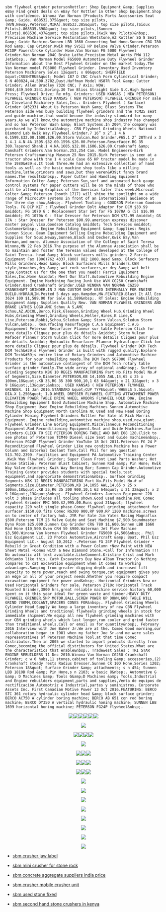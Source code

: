 
```
sbm flywheel grinder petersonRottler: Shop Equipment &amp; Supplies eBay Find great deals on eBay for Rottler in Other Shop Equipment.Shop with confidence. Winona Van Norman [Products Parts Accessories Seat &amp; Guide. 868532.375&quot; top size pilots,(WVN,Neway,Peterson,MIRA).868533.385&quot; top size pilots,(Sioux Pilots).868535.390&quot; top size pilots,(Sunnen Pilots).868536.437&quot; top size pilots,(Kwik Way Pilots)&nbsp;. Precision Machine Service Restoration Whetstone,AZ Rottler SG 8 Seat &amp; Guide Machine.Sunnen LBB 1660 Connecting Rod Hone.Sunnen CRG 780 Rod &amp; Cap Grinder.Kwik Way SVSII HP Deluxe Valve Grinder.Peterson HC1DP Powerstroke Cylinder Hone.Van Norman FG 5000 Flywheel Grinder.Van Norman 204C Brake Lathe.Precision Metal Works PMW 112 Jet&nbsp;. Van Norman Model FG5000 Automotive Duty Flywheel Grinder Information about the Best Flywheel Grinder on the market today.The Van Norman model FG5000 Flywheel Grinder. Inventory Used Inventory Peterson Machinery Sales 12&quot; x 80&quot; SHEFFIELD &quot;CRUSHTRUE&quot; Model 187 D CNC Crush Form Cylindrical Grinder; S N 400824,44,500.3702,Dust.Huffman Model HS87R Tool &amp; Cutter Grinder; Allen Bradley 7320 CNC; 7 Axis; WOW; 1984,$49,500.3541,Boring.30 Ton Bliss Straight Side S.C.High Speed Press; Flywheel Drive; Re mfg. Grinders: USED KANSAS ( NEW PETERSON) FLYWHEEL GRINDER USED KANSAS ( NEW PETERSON) FLYWHEEL GRINDER For sale by Cleveland Machinery Sales,Inc.: Grinders Flywheel ( Surface) Grinder (#3233) About Us Peterson Wash &amp; Blast Systems The Peterson side was busy building flywheel grinders and the TCM25 seat and guide machine,that would become the industry standard for many years.As we all know,the automotive machine shop industry has changed and so has Peterson Wash &amp; Blast Systems.In 2004,the company was purchased by Industrial&nbsp;. CBN Flywheel Grinding Wheels National Diamond Lab Kwik Way.Flywheel.Grinder.7 16” x 2”.1 4.N 6.1599.$32.00.1600.$26.00.Storm Vulcan.Rod Grinder.#65.1 2” 20Thrd x 3 1 4.1 4.N 4A.1595.$32.00.1596.$26.00.Peterson.Resurfacer.RG 35 300.Tapered Shank.1 4.NA.1605.$32.00.1606.$26.00.Crankshaft &amp; Camshaft Grinders.Van Norman.253,254 Cam. Model Engineers—Birk Petersen Craftsmanship Museum 25 Nov 2015.Birk Petersen is seen at a tractor show with the 1 4 scale Case 65 HP tractor model he made in the 1980&#39;s.It took three.He had an extensive collection of hand tools as well as the basic machine shop tools like a milling machine,lathe,grinders and saws,but they weren&#39;t fancy brand names.The results&nbsp;. Paper Cutter and Handling Equipment Information Colter &amp; Peterson Sun,surf and automated back gauge control systems for paper cutters will be on the minds of those who will be attending Graphics of the Americas later this week.Microcut Colter &amp; Peterson (booth 1717) will shine the spotlight on a wide range of Microcut® systems in front of an international audience at the three day show,&nbsp;. Flywheel Tooling : GOODSON Peterson Goodson Tools. FG DCP KIT : Flywheel Grinder Bolt Adaptor for DCM $33.99 &middot; FG 1070 G : Replacement Star Set for FG 1070A G (5) $16.99 &middot; FG 1070A G : Star Dresser for Peterson DCM $72.99 &middot; GS 17A : Star Dresser for Peterson $90.99.american express discover master paypal visa.Goodson Catalog &middot; Tech Services &middot; Customer&nbsp;. Engine Rebuilding Equipment &amp; Supplies: Regis Sunnen Sioux. Beam Equipment Selling Engine Rebuilding Equipment and Supplies for Soux,Neway,Sunnen,Black and Decker,Kwik Way,Van Norman,and more. Alumnae Association of the College of Saint Teresa Winona,MN 22 Feb 2016.The purpose of the Alumnae Association shall be to maintain and foster the Teresan values developed at the College of Saint Teresa. head &amp; block surfacers mills grinders 2 Farris Equipment Fax (806)762 4337.(800) 882 1808.Head &amp; Block Surfacers Mills Grinders.Head &amp; Block Surfacers Mills Grinders.CBN style,broaches,dry &amp; wet rock surfacers,or dry &amp; wet belt type.Contact us for the one that you need!! Farris Equipment Sales,Inc.Home &middot; Meet Our Staff.Automotive Rebuilding Engine Equipment. Engine Machining Racing Junk Use WVN CG250 Crankshaft Grinder.Used Crankshaft Grinder.USED WINONA VAN NORMAN CG250 CRANKSHAFT GRINDER.IN 2 MAN CUSTOM SHOP USED INTERNALLY FOR ENGINE BUILD.HYDRAULIN.Posted 5 days ago.Hampden,MA.FEATURED.Blast It All Eco 3624 100 $1,589.00 for Sale $1,589&nbsp;. RT Sales: Engine Rebuilding Equipment &amp; Supplies Quality New. VAN NORMAN FLYWHEEL GRINDERS AND BRAKE LATHES LOGO.AMC Schou A S,AMC Schou,AZ,ADCOL,Berco,Fisk,Gleason,Grinding Wheel Hub,Grinding Wheel Hubs,Grinding Wheel,Grinding Wheels,Heller,Hines,K Line,K Line,Peterson,Robbi,Schou,Scledum &amp; Storm Vulcan,Scledum Storm Vulcan,&nbsp;. Resurfacing Resurfaçage C.A.G Equipment C.A.G Équipement Peterson Resurfacer Planeur sur table Peterson Click for more details Cliquez pour plus de détails &middot; Storm Vulcan Refacer Planeur Storm Vulcan Click for more details Cliquez pour plus de détails &middot; Hydraulic Resurfacer Planeur Hydraulique Click for more details Cliquez pour plus de détails. Flywheel Grinder DCM Tech DCM Tech&#39;s Flywheel Grinder is built with rugged quality.Explore DCM Tech&#39;s entire line of Rotary Grinders and Automotive Machine Products for your rebuilding needs.The DCM Tech SG7000 Flywheel Grinder is the automotive contingent of the DCM Tech rotary table surface grinder family.The wide array of optional and&nbsp;. Surface Grinding Segments KBK 10 REGIS MANUFACTURING Part No.Fits Model No.# of Segments,Size,Diameter.PETERSON,KB 14,1055 AWL,14,65 x 25 x 100mm,18&quot;.KB 35,RG 35 300 900,10,1 63 64&quot; x 21 32&quot; x 3 9 16&quot;,13&quot;&nbsp;. USED KANSAS ( NEW PETERSON) FLYWHEEL GRINDER. 11 Jan 2016.STANDARD &quot;CUP TYPE&quot; WHEELS 5.5&quot; DIA.X 1.250&quot; I.D.WHEEL DRESSER FLYWHEEL CUTTING ATTACHMENT POWER ELEVATION POWER TABLE DRIVE WHEEL ARBORS FLYWHEEL HOLD DOW. Engine Rebuilding Equipment Used Automotive Machine Shop. Automotive Machine Shop Equipment Used Engine Rebuilding Machines Sunnen Automotive Machine Shop Equipment North Carolina NC Used and New Head Boring Cylinder Honing Flywheel Grinders Rottler For Sale at Rick Morris Equipment. Engine rebuilding,automotive machine shop,used,new,giant. Flywheel Grinder.Line Boring Equipment.Miscellaneous Reconditioning Equipment.Rod Reconditioning Equipment.Seat and Guide Machines.Surface Grinders.CLICK TO SEE PETERSON BORING TABLE AND BAR E08 120.Click to see photos of Peterson TCM40 Diesel size Seat and Guide machine&nbsp;. Peterson FG24P Flywheel Grinder YouTube 18 Oct 2011.Peterson FG 24 P Reconditioned Flywheel Grinder Like new conditon.Machine has a Power Column and External Coolant Tank.Call Phil for any question 513.702.2399. Facilities and Equipment PA Automotive Training Center .Kwik Way Flywheel Grinder; Super Clean Front Load Parts Washer; Hot Rinse Station; Peterson Blast Cabinet; Sunnen Rod &amp; Pin Hone; Kwik Way Valve Grinders; Kwik Way Boring Bar; Sunnen Cap Grinder.Automotive Training Center provides students with special tools,test equipment,and appropriate demonstration&nbsp;. Surface Grinding Segments KBK 12 REGIS MANUFACTURING Part No.Fits Model No.# of Segments,Size,Diameter.PETERSON,KB 14,1055 AWL,14,65 x 25 x 100mm,18&quot;.KB 35,RG 35 300 900,10,1 63 64&quot; x 21 32&quot; x 3 9 16&quot;,13&quot;&nbsp;. Flywheel Grinders Jamison Equipment 220 volt 3 phase includes all tooling shown.Good used machine.RMC Comec Flywheel Grinder RMC 500.$2,995.00.Runs good 21&quot; flywheel capacity 220 volt single phase.Comec flywheel grinding attachment for surfacer.$150.00.fits Comec RG300 900,RP 900,RP 1200 machines.screws on to center of factory hub. JYR For Sale Jim Yates Racing Magnaflux $500.Peterson TCM 25 Valve Guide and Seat Machine $7,500.Soundmaster Dyno Room $25,000.Sunnen Cap Grinder CRG 780 $1,600.Sunnen LBB 1660 Rod Hone $10,500.Oven CRH 50 $900.Waterman Jet Flow Machine $3,500.Winona Van Norman Flywheel Grinder FG5000 $4,500&nbsp;. Phil Esz Equipment LLC. 23 Photos Automotive,Aircraft &amp; Boat. Phil Esz Equipment LLC.· August 10,2012 ·.Peterson FG 24P Flywheel Grinder • Rebuild in Great Condition with a Power Column •New Paint with NEW Sheet Metal •Comes with a New Diamond Stone.•Call for Information !!! No automatic alt text available.LikeComment.Kristine Crist and Mark Odhiambo like this. Cat® Excavators Buy New Alban Tractor Co Nothing compares to cat excavation equipment when it comes to working advantages.Ranging from greater digging depth and increased lift capacity to more power,reach and swing torque,cat equipment gives you an edge in all of your project needs.Whether you require compact excavation equipment for power and&nbsp;. Horizontal Grinders New or Used Horizontal Grinders for sale. Peterson 2710c Horizontal Track Mounted Grinder,3800 hrs,great reliable machine service history 60,000 spent on it this year ideal for green waste and timber.HEAVY DUTY FLYWHEEL GRINDER,5HP MOTOR,BALL,SCREW POWER UP DOWN,600 TABLE WILL GRIND 780MM,COOLANT,SPACERS CONES FOR&nbsp;. Flywheel Grinding Wheels Cylinder Head Supply We keep a large inventory of new CBN Flywheel Grinding Wheels and traditional flywheels grinding wheels in stock for immediate shipment.We equip all new flywheel grinding machines with our CBN grinding wheels which last longer,run cooler and grind faster than traditional wheels.Call or email us for quantity&nbsp;. February 2016 Interview with Joe Baker Jr.We are at the. Comec Good morning,our collaboration began in 1981 when my father Joe Sr.and me were sales representatives of Peterson Machine Tool,at that time Comec distributor.Then in 2005 we started to import products directly from Comec,becoming the official distributors for United States.What are the characteristics that enable&nbsp;. Tradewest Sales : TRI STAR ENGINE REBUILDERS 11 Dec 2010.Winona Van Norman CG250 Crankshaft Grinder; c w 6 hubs,11 stones,cabinet of tooling &amp; accessories,(2) Crankshaft steady rests Radius Dresser.Sunnen CK 10D Hone,Series 1202; Peterson 18&quot; Surface Grinder &amp; attachments; s n 454; Sunnen LBB 1810D Rod &amp; Pin Hone,s n 2103; w basic 8&nbsp;. Automotive G &amp; D Machines &amp; Tools G&amp;D Machines &amp; Tools,Industrial and Engine rebuilders equipment,parts and supplies,Venta de equipos de rectificación Automotríz e Industrial,partes y suministros. Corporate Assets Inc. First Canadian Motive Power 13 Oct 2016.FEATURING: BERCO STC 361 rotary hydraulic cylinder head &amp; block surface grinder; BERCO AC750 A cylinder boring machine; BERCO AB 651 con rod boring machine; BERCO DY350 A vertical hydraulic honing machine; SUNNEN LBB 1699 horizontal honing machine; PETERSON FG24P flywheel&nbsp;. 
```

<div align="center">
  
<a rel="nofollow" href="https://m.shibang-china.com?f=github&k=sbm+flywheel+grinder+peterson"><img src="https://static.shibang-china.com/en/l.png"></a><img src="https://static.shibang-china.com/en/hw.png"><a rel="nofollow" href="https://m.shibang-china.com/product/?f=github&k=sbm+flywheel+grinder+peterson"><img src="https://static.shibang-china.com/en/p.png"></a><a rel="nofollow" href="https://m.shibang-china.com/cases/?f=github&k=sbm+flywheel+grinder+peterson"><img src="https://static.shibang-china.com/en/c.png"></a><a rel="nofollow" href="https://m.shibang-china.com/news/?f=github&k=sbm+flywheel+grinder+peterson"><img src="https://static.shibang-china.com/en/n.png"></a><a rel="nofollow" href="https://m.shibang-china.com?f=github&k=sbm+flywheel+grinder+peterson"><img src="https://static.shibang-china.com/en/m.png"></a>

<a rel="nofollow" href="https://m.shibang-china.com/product/?f=github&k=sbm+flywheel+grinder+peterson"><img src="https://static.shibang-china.com/en/b.jpg"></a>
  
<a rel="nofollow" href="https://m.shibang-china.com/solution-aggregate.html?f=github&k=sbm+flywheel+grinder+peterson"><img src="https://static.shibang-china.com/en/a.jpg"></a><a rel="nofollow" href="https://m.shibang-china.com/solution-mine.html?f=github&k=sbm+flywheel+grinder+peterson"><img src="https://static.shibang-china.com/en/m.jpg"></a><a rel="nofollow" href="https://m.shibang-china.com/solution-mill.html?f=github&k=sbm+flywheel+grinder+peterson"><img src="https://static.shibang-china.com/en/g.jpg"></a><a rel="nofollow" href="https://m.shibang-china.com/solution-epc.html?f=github&k=sbm+flywheel+grinder+peterson"><img src="https://static.shibang-china.com/en/e.jpg"></a>

<a rel="nofollow" href="https://m.shibang-china.com/product/?f=github&k=sbm+flywheel+grinder+peterson"><img src="https://static.shibang-china.com/en/a-p.png"></a>

<a rel="nofollow" href="https://m.shibang-china.com/product/crusher/c6x.html?f=github&k=sbm+flywheel+grinder+peterson"><img src="https://static.shibang-china.com/en/j.jpg"></a><a rel="nofollow" href="https://m.shibang-china.com/product/crusher/ci5x.html?f=github&k=sbm+flywheel+grinder+peterson"><img src="https://static.shibang-china.com/en/i.jpg"></a><a rel="nofollow" href="https://m.shibang-china.com/product/crusher/hst.html?f=github&k=sbm+flywheel+grinder+peterson"><img src="https://static.shibang-china.com/en/c.jpg"></a>

<a rel="nofollow" href="https://m.shibang-china.com/product/mill/mtw.html?f=github&k=sbm+flywheel+grinder+peterson"><img src="https://static.shibang-china.com/en/mtw.jpg"></a><a rel="nofollow" href="https://m.shibang-china.com/product/mill/scm.html?f=github&k=sbm+flywheel+grinder+peterson"><img src="https://static.shibang-china.com/en/scm.jpg"></a><a rel="nofollow" href="https://m.shibang-china.com/product/mill/lm.html?f=github&k=sbm+flywheel+grinder+peterson"><img src="https://static.shibang-china.com/en/lm.jpg"></a>

<a rel="nofollow" href="https://m.shibang-china.com/product/sand/vsi6x.html?f=github&k=sbm+flywheel+grinder+peterson"><img src="https://static.shibang-china.com/en/6x.jpg"></a><a rel="nofollow" href="https://m.shibang-china.com/product/sand/vu.html?f=github&k=sbm+flywheel+grinder+peterson"><img src="https://static.shibang-china.com/en/vu.jpg"></a><a rel="nofollow" href="https://m.shibang-china.com/product/mobile/klun.html?f=github&k=sbm+flywheel+grinder+peterson"><img src="https://static.shibang-china.com/en/k.jpg"></a>

<a rel="nofollow" href="https://m.shibang-china.com/cases/?f=github&k=sbm+flywheel+grinder+peterson"><img src="https://static.shibang-china.com/en/case.png"></a>

<a rel="nofollow" href="https://m.shibang-china.com/cases/aggregate/202.html?f=github&k=sbm+flywheel+grinder+peterson"><img src="https://static.shibang-china.com/en/c-1.jpg"></a>

<a rel="nofollow" href="https://m.shibang-china.com/cases/aggregate/203.html?f=github&k=sbm+flywheel+grinder+peterson"><img src="https://static.shibang-china.com/en/c-2.jpg"></a>

<a rel="nofollow" href="https://m.shibang-china.com/cases/mill/123.html?f=github&k=sbm+flywheel+grinder+peterson"><img src="https://static.shibang-china.com/en/c-3.jpg"></a>

<a rel="nofollow" href="https://m.shibang-china.com/contact_us.html?f=github&k=sbm+flywheel+grinder+peterson"><img src="https://static.shibang-china.com/en/contact.png"></a>

<a rel="nofollow" href="https://swt.shibang-china.com/?f=github&k=sbm+flywheel+grinder+peterson"><img src="https://static.shibang-china.com/en/chat.png"></a>

<a rel="nofollow" href="https://whatsapp.shibangsoft.com/WhatsApp.php?f=github&k=sbm+flywheel+grinder+peterson"><img src="https://static.shibang-china.com/en/whatsapp.png"></a>

<a rel="nofollow" href="https://m.shibang-china.com/?f=github&k=sbm+flywheel+grinder+peterson"><img src="https://static.shibang-china.com/en/website.png"></a>

</div>


* [sbm crusher jaw label](sbm%20crusher%20jaw%20label.md)

* [sbm mini crusher for stone rock](sbm%20mini%20crusher%20for%20stone%20rock.md)

* [sbm concrete aggregate suppliers india price](sbm%20concrete%20aggregate%20suppliers%20india%20price.md)

* [sbm crusher mobile crusher unit](sbm%20crusher%20mobile%20crusher%20unit.md)

* [sbm used stone fixed](sbm%20used%20stone%20fixed.md)

* [sbm second hand stone crushers in kenya](sbm%20second%20hand%20stone%20crushers%20in%20kenya.md)